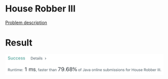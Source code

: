 # House Robber III

[Problem description](https://leetcode.com/problems/house-robber-iii/description)

# Result

![result](result.png)

